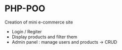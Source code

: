 # PHP-POO
Creation of mini e-commerce site
- Login / Regiter
- Display products and filter them
- Admin panel : manage users and products -> CRUD
